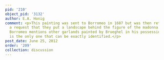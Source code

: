 ```yaml
---
pid: '210'
object_pid: '3132'
author: E.A. Honig
comment: <p>This painting was sent to Borromeo in 1607 but was then returned with
  a request that they put a landscape behind the figure of the madonna.  In his "Musaeum"
  Borromeo mentions other garlands painted by Brueghel in his possession, but this
  is the only one that can be exactly identified.</p>
post_date: June 25, 2012
order: '209'
collection: discussion
---
```

